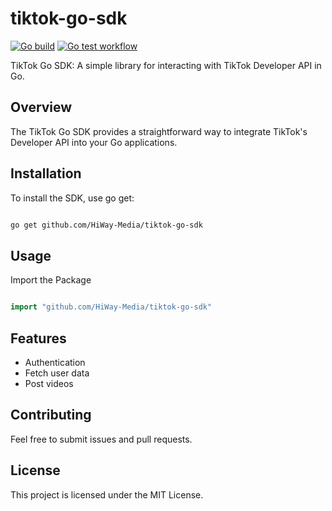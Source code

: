 # tiktok-go-sdk
[![Go build](https://github.com/HiWay-Media/tiktok-go-sdk/actions/workflows/go-build.yml/badge.svg)](https://github.com/HiWay-Media/tiktok-go-sdk/actions/workflows/go-build.yml)
[![Go test workflow](https://github.com/HiWay-Media/tiktok-go-sdk/actions/workflows/go-test.yml/badge.svg)](https://github.com/HiWay-Media/tiktok-go-sdk/actions/workflows/go-test.yml)

TikTok Go SDK: A simple library for interacting with TikTok Developer API in Go. 


## Overview
The TikTok Go SDK provides a straightforward way to integrate TikTok's Developer API into your Go applications.

## Installation
To install the SDK, use go get:

```sh

go get github.com/HiWay-Media/tiktok-go-sdk
```

## Usage
Import the Package
```go

import "github.com/HiWay-Media/tiktok-go-sdk"
```

## Features
- Authentication
- Fetch user data
- Post videos

## Contributing
Feel free to submit issues and pull requests.

## License
This project is licensed under the MIT License.
